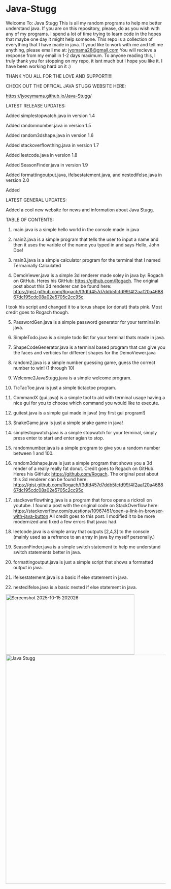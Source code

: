 # Java-Stugg




Welcome To: Java Stugg
This is all my random programs to help me better understand java.
If you are on this repository, please, do as you wish with any of my programs. I spend a lot of time trying to learn code in the hopes that maybe one day it might help someone.
This repo is a collection of everything that I have made in java.
If youd like to work with me and tell me anything, please email me at: jyomama28@gmail.com
You will recieve a response from my email in 1-2 days maximum. To anyone reading this, I truly thank you for stopping on my repo, it isnt much but I hope you like it. I have been working hard on it :)

THANK YOU ALL FOR THE LOVE AND SUPPORT!!!!

CHECK OUT THE OFFICAL JAVA STUGG WEBSITE HERE:

https://jyoeymama.github.io/Java-Stugg/

LATEST RELEASE UPDATES:

Added simplestopwatch.java in version 1.4

Added randomnumber.java in version 1.5

Added random3dshape.java in version 1.6

Added stackoverflowthing.java in version 1.7

Added leetcode.java in version 1.8

Added SeasonFinder.java in version 1.9

Added formattingoutput.java, ifelsestatement.java, and nestedifelse.java in version 2.0

Added 

LATEST GENERAL UPDATES:

Added a cool new website for news and information about Java Stugg.

TABLE OF CONTENTS:

1. main.java is a simple hello world in the console made in java

2. main2.java is a simple program that tells the user to input a name and then it uses the varible of the name you typed in and says Hello, John Doe!

3. main3.java is a simple calculator program for the terminal that I named Termainally Calculated

4. DemoViewer.java is a simple 3d renderer made soley in java by: Rogach on GitHub. Heres his GitHub: https://github.com/Rogach. 
The original post about this 3d renderer can be found here: https://gist.github.com/Rogach/f3dfd457d7ddb5fcfd99/4f2aaf20a468867dc195cdc08a02e5705c2cc95c 

I took his script and changed it to a torus shape (or donut) thats pink. Most credit goes to Rogach though. 

5. PasswordGen.java is a simple password generator for your terminal in java.

6. SimpleTodo.java is a simple todo list for your terminal thats made in java.

7. ShapeCodeGenerator.java is a terminal based program that can give you the faces and verticies for different shapes for the DemoViewer.java

8. random2.java is a simple number guessing game, guess the correct number to win! (1 through 10)

9. Welcome2JavaStugg.java is a simple welcome program.

10. TicTacToe.java is just a simple tictactoe program.

11. CommandX (gui.java) is a simple tool to aid with terminal usage having a nice gui for you to choose which command you would like to execute.

12. guitest.java is a simple gui made in java! (my first gui program!)

13. SnakeGame.java is just a simple snake game in java!

14. simplestopwatch.java is a simple stopwatch for your terminal, simply press enter to start and enter agian to stop.

15. randomnumber.java is a simple program to give you a random number between 1 and 100.

16. random3dshape.java is just a simple program that shows you a 3d render of a really really fat donut. Credit goes to Rogach on GitHub. Heres his GitHub: https://github.com/Rogach. 
The original post about this 3d renderer can be found here: https://gist.github.com/Rogach/f3dfd457d7ddb5fcfd99/4f2aaf20a468867dc195cdc08a02e5705c2cc95c

17. stackoverflowthing.java is a program that force opens a rickroll on youtube. I found a post with the original code on StackOverflow here: https://stackoverflow.com/questions/10967451/open-a-link-in-browser-with-java-button All credit goes to this post. I modified it to be more modernized and fixed a few errors that javac had.

18. leetcode.java is a simple array that outputs [2,4,3] to the console (mainly used as a refrence to an array in java by myself personally.)

19. SeasonFinder.java is a simple switch statement to help me understand switch statements better in java. 

20. formattingoutput.java is just a simple script that shows a formatted output in java.

21. ifelsestatement.java is a basic if else statement in java.

22. nestedifelse.java is a basic nested if else statement in java. 






<img width="405" height="190" alt="Screenshot 2025-10-15 202026" src="https://github.com/user-attachments/assets/f6028b5c-35e2-4fe0-a1d8-8334b5255d18" />




<img width="1280" height="720" alt="Java Stugg" src="https://github.com/user-attachments/assets/fcfe6697-df94-46cb-913e-8eb2fbbfb4fc" />
